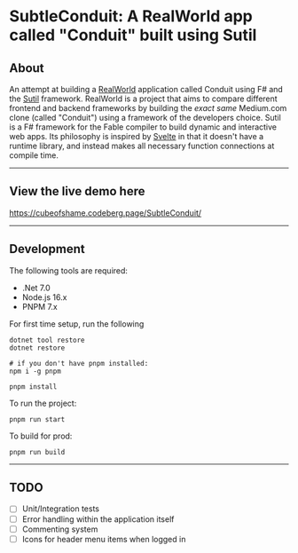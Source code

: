 # SubtleConduit: A RealWorld app called "Conduit" built using Sutil

## About

An attempt at building a [RealWorld](https://github.com/gothinkster/realworld) application called Conduit using F# and the [Sutil](https://github.com/davedawkins/Sutil) framework. RealWorld is a project that aims to compare different frontend and backend frameworks by building the _exact same_ Medium.com clone (called "Conduit") using a framework of the developers choice. Sutil is a F# framework for the Fable compiler to build dynamic and interactive web apps. Its philosophy is inspired by [Svelte](https://svelte.dev/) in that it doesn't have a runtime library, and instead makes all necessary function connections at compile time.

---

## View the live demo here

<a href="https://cubeofshame.codeberg.page/SubtleConduit/" target="_blank">https://cubeofshame.codeberg.page/SubtleConduit/ </a>

---

## Development

The following tools are required:

* .Net 7.0
* Node.js 16.x
* PNPM 7.x

For first time setup, run the following 

    dotnet tool restore
    dotnet restore
    
    # if you don't have pnpm installed:
    npm i -g pnpm

    pnpm install

To run the project:

    pnpm run start

To build for prod:

    pnpm run build

---

## TODO

* [ ] Unit/Integration tests
* [ ] Error handling within the application itself
* [ ] Commenting system
* [ ] Icons for header menu items when logged in
